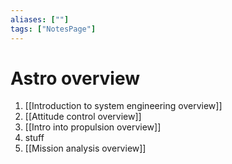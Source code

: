 ```yaml
---
aliases: [""]
tags: ["NotesPage"]
---
```


# Astro overview

1) [[Introduction to system engineering overview]]
2) [[Attitude control overview]]
3) [[Intro into propulsion overview]]
4) stuff
5) [[Mission analysis overview]]